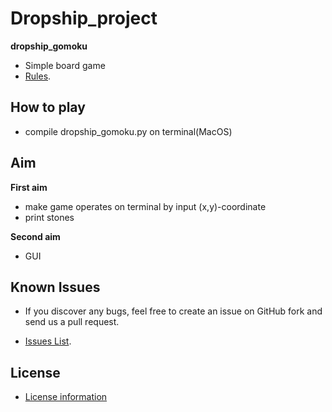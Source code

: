 # Dropship_project

**dropship_gomoku** 

* Simple board game 
* [Rules](https://en.wikipedia.org/wiki/Gomoku#Official_rules).


## How to play

* compile dropship_gomoku.py on terminal(MacOS)

## Aim

**First aim**

* make game operates on terminal by input (x,y)-coordinate
* print stones

**Second aim**

* GUI

## Known Issues

* If you discover any bugs, feel free to create an issue on GitHub fork and send us a pull request.

* [Issues List](https://github.com/3people/dropship_project).

## License

* [License information](https://github.com/3people/dropship_project/blob/master/LICENSE)
